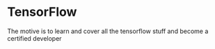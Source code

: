 # TensorFlow
The motive is to learn and cover all the tensorflow stuff and become a certified developer
